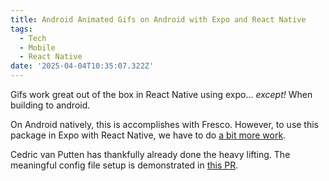 ```yaml
---
title: Android Animated Gifs on Android with Expo and React Native
tags:
  - Tech
  - Mobile
  - React Native
date: '2025-04-04T10:35:07.322Z'
---
```


Gifs work great out of the box in React Native using expo... _except!_ When building to android.

On Android natively, this is accomplishes with Fresco. However, to use this package in Expo with React Native, we have to do [a bit more work](https://github.com/s3131212/expo-gif/pull/1/files).

Cedric van Putten has thankfully already done the heavy lifting. The meaningful config file setup is demonstrated in [this PR](https://github.com/s3131212/expo-gif/pull/1).
